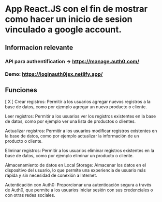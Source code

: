 
# App React.JS con el fin de mostrar como hacer un inicio de sesion vinculado a google account.

## Informacion relevante

### API para authentification → https://manage.auth0.com/

### Demo: https://loginauth0jsx.netlify.app/

## Funciones

[ X ] Crear registros: Permitir a los usuarios agregar nuevos registros a la base de datos, como por ejemplo agregar un nuevo producto o cliente.

Leer registros: Permitir a los usuarios ver los registros existentes en la base de datos, como por ejemplo ver una lista de productos o clientes.

Actualizar registros: Permitir a los usuarios modificar registros existentes en la base de datos, como por ejemplo actualizar la información de un producto o cliente.

Eliminar registros: Permitir a los usuarios eliminar registros existentes en la base de datos, como por ejemplo eliminar un producto o cliente.

Almacenamiento de datos en Local Storage: Almacenar los datos en el dispositivo del usuario, lo que permite una experiencia de usuario más rápida y sin necesidad de conexión a Internet.

Autenticación con Auth0: Proporcionar una autenticación segura a través de Auth0, que permite a los usuarios iniciar sesión con sus credenciales o con otras redes sociales.
